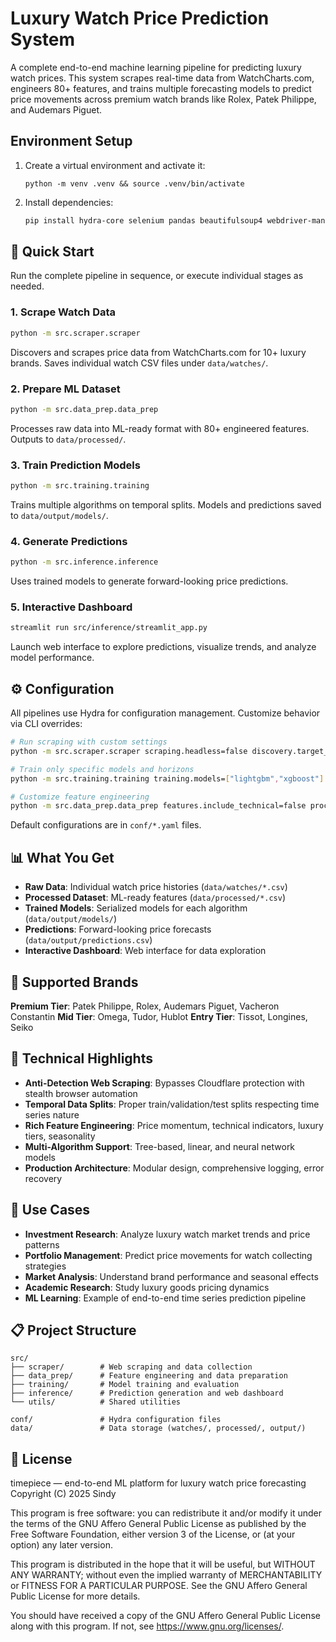 # Luxury Watch Price Prediction System

A complete end-to-end machine learning pipeline for predicting luxury watch prices. This system scrapes real-time data from WatchCharts.com, engineers 80+ features, and trains multiple forecasting models to predict price movements across premium watch brands like Rolex, Patek Philippe, and Audemars Piguet.

## Environment Setup
1. Create a virtual environment and activate it:
   ```
   python -m venv .venv && source .venv/bin/activate
   ```
2. Install dependencies:
   ```bash
   pip install hydra-core selenium pandas beautifulsoup4 webdriver-manager scipy scikit-learn streamlit plotly
   ```

## 🔧 Quick Start

Run the complete pipeline in sequence, or execute individual stages as needed.

### 1. Scrape Watch Data
```bash
python -m src.scraper.scraper
```
Discovers and scrapes price data from WatchCharts.com for 10+ luxury brands. Saves individual watch CSV files under `data/watches/`.

### 2. Prepare ML Dataset
```bash
python -m src.data_prep.data_prep
```
Processes raw data into ML-ready format with 80+ engineered features. Outputs to `data/processed/`.

### 3. Train Prediction Models
```bash
python -m src.training.training
```
Trains multiple algorithms on temporal splits. Models and predictions saved to `data/output/models/`.

### 4. Generate Predictions
```bash
python -m src.inference.inference
```
Uses trained models to generate forward-looking price predictions.

### 5. Interactive Dashboard
```bash
streamlit run src/inference/streamlit_app.py
```
Launch web interface to explore predictions, visualize trends, and analyze model performance.

## ⚙️ Configuration

All pipelines use Hydra for configuration management. Customize behavior via CLI overrides:

```bash
# Run scraping with custom settings
python -m src.scraper.scraper scraping.headless=false discovery.target_count_per_brand=5

# Train only specific models and horizons
python -m src.training.training training.models=["lightgbm","xgboost"] training.horizons=[1,7]

# Customize feature engineering
python -m src.data_prep.data_prep features.include_technical=false processing.outlier_method=zscore
```

Default configurations are in `conf/*.yaml` files.

## 📊 What You Get

- **Raw Data**: Individual watch price histories (`data/watches/*.csv`)
- **Processed Dataset**: ML-ready features (`data/processed/*.csv`)
- **Trained Models**: Serialized models for each algorithm (`data/output/models/`)
- **Predictions**: Forward-looking price forecasts (`data/output/predictions.csv`)
- **Interactive Dashboard**: Web interface for data exploration

## 🎯 Supported Brands

**Premium Tier**: Patek Philippe, Rolex, Audemars Piguet, Vacheron Constantin
**Mid Tier**: Omega, Tudor, Hublot
**Entry Tier**: Tissot, Longines, Seiko

## 🧠 Technical Highlights

- **Anti-Detection Web Scraping**: Bypasses Cloudflare protection with stealth browser automation
- **Temporal Data Splits**: Proper train/validation/test splits respecting time series nature
- **Rich Feature Engineering**: Price momentum, technical indicators, luxury tiers, seasonality
- **Multi-Algorithm Support**: Tree-based, linear, and neural network models
- **Production Architecture**: Modular design, comprehensive logging, error recovery

## 🚀 Use Cases

- **Investment Research**: Analyze luxury watch market trends and price patterns
- **Portfolio Management**: Predict price movements for watch collecting strategies
- **Market Analysis**: Understand brand performance and seasonal effects
- **Academic Research**: Study luxury goods pricing dynamics
- **ML Learning**: Example of end-to-end time series prediction pipeline

## 📋 Project Structure

```
src/
├── scraper/        # Web scraping and data collection
├── data_prep/      # Feature engineering and data preparation
├── training/       # Model training and evaluation
├── inference/      # Prediction generation and web dashboard
└── utils/          # Shared utilities

conf/               # Hydra configuration files
data/               # Data storage (watches/, processed/, output/)
```

## 📝 License

timepiece — end-to-end ML platform for luxury watch price forecasting
Copyright (C) 2025 Sindy

This program is free software: you can redistribute it and/or modify
it under the terms of the GNU Affero General Public License as published
by the Free Software Foundation, either version 3 of the License, or
(at your option) any later version.

This program is distributed in the hope that it will be useful,
but WITHOUT ANY WARRANTY; without even the implied warranty of
MERCHANTABILITY or FITNESS FOR A PARTICULAR PURPOSE. See the
GNU Affero General Public License for more details.

You should have received a copy of the GNU Affero General Public License
along with this program. If not, see <https://www.gnu.org/licenses/>.
